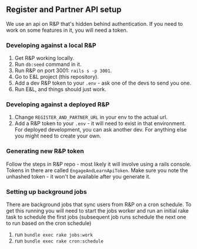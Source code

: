 ## Register and Partner API setup

We use an api on R&P that's hidden behind authentication. If you need to work on some features in it, you will need a token.

### Developing against a local R&P

1. Get R&P working locally.
2. Run `db:seed` command in it.
3. Run R&P on port 3001: `rails s -p 3001`.
4. Go to E&L project (this repository).
5. Add a dev R&P token to your `.env` - ask one of the devs to send you one.
6. Run E&L, and things should just work.

### Developing against a deployed R&P

1. Change `REGISTER_AND_PARTNER_URL` in your env to the actual url.
2. Add a R&P token to your `.env` - it will need to exist in that environment. For deployed development, you can ask another dev. For anything else you might need to create your own.

### Generating new R&P token

Follow the steps in R&P repo - most likely it will involve using a rails console. Tokens in there are called `EngageAndLearnApiToken`.
Make sure you note the unhashed token - it won't be available after you generate it.

### Setting up background jobs

There are background jobs that sync users from R&P on a cron schedule.
To get this running you will need to start the jobs worker and run an
initial rake task to schedule the first jobs (subsequent job runs
schedule the next one to run based on the cron schedule)

1. run `bundle exec rake jobs:work`
2. run `bundle exec rake cron:schedule`
